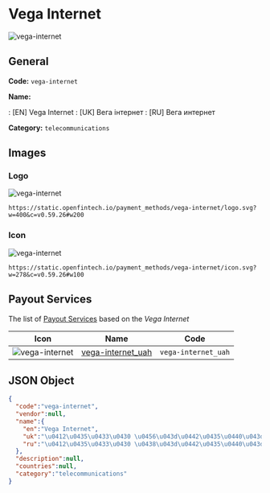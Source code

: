 
# Vega Internet 
![vega-internet](https://static.openfintech.io/payment_methods/vega-internet/logo.svg?w=400&c=v0.59.26#w200)  

## General 
**Code:** `vega-internet` 
 
**Name:** 
 
:	[EN] Vega Internet 
:	[UK] Вега інтернет 
:	[RU] Вега интернет 
 
**Category:** `telecommunications` 
 

## Images 

### Logo 
![vega-internet](https://static.openfintech.io/payment_methods/vega-internet/logo.svg?w=400&c=v0.59.26#w200)  

```
https://static.openfintech.io/payment_methods/vega-internet/logo.svg?w=400&c=v0.59.26#w200
```  

### Icon 
![vega-internet](https://static.openfintech.io/payment_methods/vega-internet/icon.svg?w=278&c=v0.59.26#w100)  

```
https://static.openfintech.io/payment_methods/vega-internet/icon.svg?w=278&c=v0.59.26#w100
```  

## Payout Services 
 
The list of [Payout Services](/payout-services/) based on the _Vega Internet_ 

|Icon|Name|Code| 
|:---:|:---:|:---:| 
|![vega-internet](https://static.openfintech.io/payout_methods/vega-internet/icon.png?w=278&c=v0.59.26#w40) |[vega-internet_uah](/payout-services/vega-internet_uah/)|`vega-internet_uah`| 
 

## JSON Object 

```json
{
  "code":"vega-internet",
  "vendor":null,
  "name":{
    "en":"Vega Internet",
    "uk":"\u0412\u0435\u0433\u0430 \u0456\u043d\u0442\u0435\u0440\u043d\u0435\u0442",
    "ru":"\u0412\u0435\u0433\u0430 \u0438\u043d\u0442\u0435\u0440\u043d\u0435\u0442"
  },
  "description":null,
  "countries":null,
  "category":"telecommunications"
}
```  
